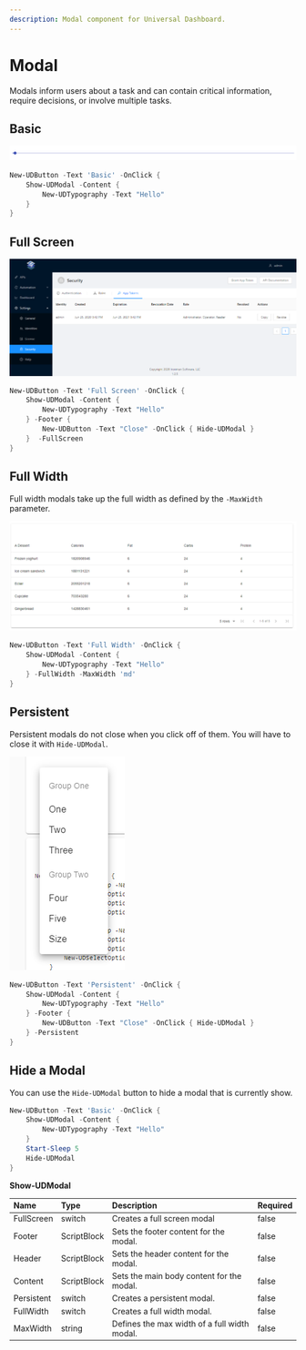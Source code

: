 ```yaml
---
description: Modal component for Universal Dashboard.
---
```


# Modal

Modals inform users about a task and can contain critical information, require decisions, or involve multiple tasks.

## Basic

![](../../../.gitbook/assets/image%20%2846%29.png)

```PowerShell
New-UDButton -Text 'Basic' -OnClick {
    Show-UDModal -Content {
        New-UDTypography -Text "Hello"
    }
}
```

## Full Screen

![](../../../.gitbook/assets/image%20%2879%29.png)

```PowerShell
New-UDButton -Text 'Full Screen' -OnClick {
    Show-UDModal -Content {
        New-UDTypography -Text "Hello"
    } -Footer {
        New-UDButton -Text "Close" -OnClick { Hide-UDModal }
    }  -FullScreen
}
```

## Full Width

Full width modals take up the full width as defined by the `-MaxWidth` parameter. 

![](../../../.gitbook/assets/image%20%2863%29.png)

```PowerShell
New-UDButton -Text 'Full Width' -OnClick {
    Show-UDModal -Content {
        New-UDTypography -Text "Hello"
    } -FullWidth -MaxWidth 'md'
}
```

## Persistent

Persistent modals do not close when you click off of them. You will have to close it with `Hide-UDModal`.

![](../../../.gitbook/assets/image%20%2845%29.png)

```PowerShell
New-UDButton -Text 'Persistent' -OnClick {
    Show-UDModal -Content {
        New-UDTypography -Text "Hello"
    } -Footer {
        New-UDButton -Text "Close" -OnClick { Hide-UDModal }
    } -Persistent
}
```

## Hide a Modal

You can use the `Hide-UDModal` button to hide a modal that is currently show. 

```PowerShell
New-UDButton -Text 'Basic' -OnClick {
    Show-UDModal -Content {
        New-UDTypography -Text "Hello"
    }
    Start-Sleep 5
    Hide-UDModal
}
```

**Show-UDModal**

| Name | Type | Description | Required |
| :--- | :--- | :--- | :--- |
| FullScreen | switch | Creates a full screen modal | false |
| Footer | ScriptBlock | Sets the footer content for the modal. | false |
| Header | ScriptBlock | Sets the header content for the modal. | false |
| Content | ScriptBlock | Sets the main body content for the modal. | false |
| Persistent | switch | Creates a persistent modal. | false |
| FullWidth | switch | Creates a full width modal. | false |
| MaxWidth | string | Defines the max width of a full width modal. | false |

